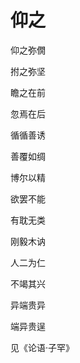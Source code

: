    

# 仰之

仰之弥僩

拊之弥坚

瞻之在前

忽焉在后

循循善诱

善覆如绸

博尔以精

欲罢不能

有耽无类

刚毅木讷

人二为仁

不竭其兴

异端贵异

端异贵逞

见《论语·子罕》